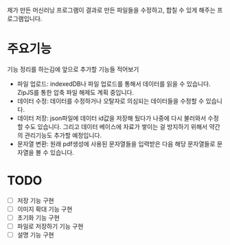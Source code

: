 제가 만든 머신러닝 프로그램이 결과로 만든 파일들을 수정하고, 합칠 수 있게 해주는 프로그램입니다.

# 주요기능

기능 정리를 하는김에 앞으로 추가할 기능들 적어보기

- 파일 업로드: indexedDB나 파일 업로드를 통해서 데이터를 읽을 수 있습니다. ZipJS를 통한 압축 파일 해제도 계획 중입니다.
- 데이터 수정: 데이터를 수정하거나 오탈자로 의심되는 데이터들을 수정할 수 있습니다.
- 데이터 저장: json파일에 데이터 id값을 저장해 뒀다가 나중에 다시 불러와서 수정할 수도 있습니다.
  그리고 데이터 베이스에 자료가 쌓이는 걸 방지하기 위해서 약간의 관리기능도 추가할 예정입니다.
- 문자열 변환: 원래 pdf생성에 사용된 문자열들을 입력받은 다음 해당 문자열들로 문자열을 볼 수 있습니다.

# TODO

- [ ] 저장 기능 구현
- [ ] 이미지 확대 기능 구현
- [ ] 초기화 기능 구현
- [ ] 파일로 저장하기 기능 구현
- [ ] 설명 기능 구현
